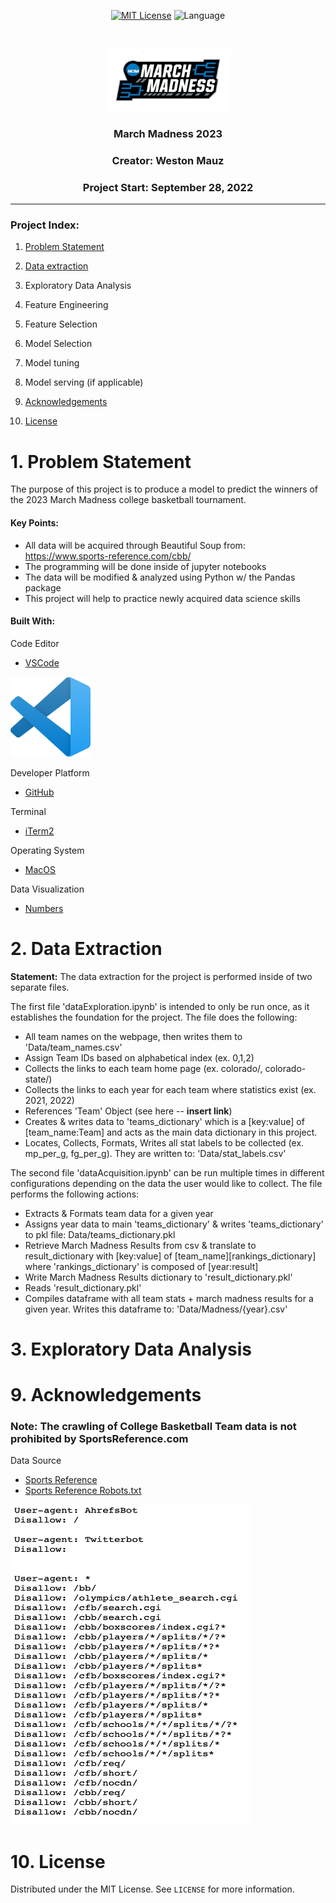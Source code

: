 <div align=center>

  [![MIT License][license-shield]][license-url]
  ![Language][language-shield]

</div>

<!-- PROJECT LOGO -->

<br />
<p align="center">
  <a href="https://wmauz677.github.io/East-Meets-Weast/">
    <img src="Images/logo.jpeg" alt="Logo" width="200" height="100">
  </a>

  <h3 align="center">March Madness 2023</h3>
  <h3 align="center">Creator: Weston Mauz</h3>
  <h3 align="center">Project Start: September 28, 2022</h3>
</p>

---

### Project Index:

1. [Problem Statement](#1-Problem-Statement)

2. [Data extraction](#2-Data-Extraction)

3. Exploratory Data Analysis

4. Feature Engineering

5. Feature Selection

6. Model Selection

7. Model tuning

8. Model serving (if applicable)

9. [Acknowledgements](#9-Acknowledgements)

10. [License](#10-License)

# 1. Problem Statement

The purpose of this project is to produce a model to predict the winners of the 2023 March Madness college basketball tournament. 

#### Key Points:

- All data will be acquired through Beautiful Soup from: https://www.sports-reference.com/cbb/
- The programming will be done inside of jupyter notebooks
- The data will be modified & analyzed using Python w/ the Pandas package
- This project will help to practice newly acquired data science skills

#### Built With:
Code Editor
* [VSCode](https://code.visualstudio.com)
<img src="Images/vs-code-icon.png" alt="Logo" width="128" height="128">

Developer Platform
* [GitHub](https://github.com/wmauz677)

Terminal
* [iTerm2](https://iterm2.com)

Operating System
* [MacOS](https://www.apple.com/macos/monterey/)

Data Visualization
* [Numbers](https://www.apple.com/numbers/)



# 2. Data Extraction

**Statement:** The data extraction for the project is performed inside of two separate files.

The first file 'dataExploration.ipynb' is intended to only be run once, as it establishes the foundation for the project. The file does the following:

- All team names on the webpage, then writes them to 'Data/team_names.csv'
- Assign Team IDs based on alphabetical index (ex. 0,1,2)
- Collects the links to each team home page (ex. colorado/, colorado-state/)
- Collects the links to each year for each team where statistics exist (ex. 2021, 2022)
- References 'Team' Object (see here -- **insert link**)
- Creates & writes data to 'teams_dictionary' which is a [key:value] of [team_name:Team] and acts as the main data dictionary in this project. 
- Locates, Collects, Formats, Writes all stat labels to be collected (ex. mp_per_g, fg_per_g). They are written to: 'Data/stat_labels.csv'

The second file 'dataAcquisition.ipynb' can be run multiple times in different configurations depending on the data the user would like to collect. The file performs the following actions:

- Extracts & Formats team data for a given year
- Assigns year data to main 'teams_dictionary' & writes 'teams_dictionary' to pkl file: Data/teams_dictionary.pkl
- Retrieve March Madness Results from csv & translate to result_dictionary with [key:value] of [team_name][rankings_dictionary] where 'rankings_dictionary' is composed of [year:result]
- Write March Madness Results dictionary to 'result_dictionary.pkl'
- Reads 'result_dictionary.pkl'
- Compiles dataframe with all team stats + march madness results for a given year. Writes this dataframe to: 'Data/Madness/{year}.csv'

# 3. Exploratory Data Analysis


# 9. Acknowledgements

### Note: The crawling of College Basketball Team data is not prohibited by SportsReference.com

Data Source
* [Sports Reference](https://www.sports-reference.com/cbb/)
* [Sports Reference Robots.txt](https://www.sports-reference.com/robots.txt)

<img src="Images/robots-text.png" alt="Logo" width="384" height="512">

# 10. License

Distributed under the MIT License. See `LICENSE` for more information.

<!-- MARKDOWN LINKS & IMAGES -->

[language-shield]: https://img.shields.io/github/languages/top/wmauz677/MarchMadness2023?style=for-the-badge
[license-shield]: https://img.shields.io/github/license/wmauz677/marchmadness2023?style=for-the-badge
[license-url]: https://github.com/wmauz677/personalWeb/blob/gh-pages/LICENSE
[project-screenshot]: Images/project-screenshot.png
